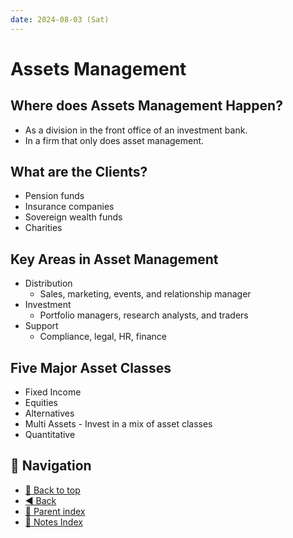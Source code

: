 ```yaml
---
date: 2024-08-03 (Sat)
---
```


# Assets Management

## Where does Assets Management Happen?

- As a division in the front office of an investment bank.
- In a firm that only does asset management.

## What are the Clients?

- Pension funds
- Insurance companies
- Sovereign wealth funds
- Charities

## Key Areas in Asset Management

- Distribution
  - Sales, marketing, events, and relationship manager
- Investment
  - Portfolio managers, research analysts, and traders
- Support
  - Compliance, legal, HR, finance

## Five Major Asset Classes

- Fixed Income
- Equities
- Alternatives
- Multi Assets - Invest in a mix of asset classes
- Quantitative

## 🧭 Navigation

- [🔼 Back to top](#assets-management)
- [◀️ Back](../index.md)
- [🔖 Parent index](../index.md)
- [📑 Notes Index](../index.md)
